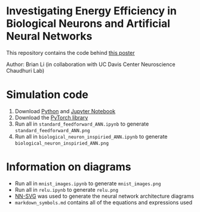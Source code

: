 # Investigating Energy Efficiency in Biological Neurons and Artificial Neural Networks

This repository contains the code behind [this poster](https://ucdavis.box.com/s/1kj7iyz3airgjqq9yxbd0jyei60qzlz5)

Author: Brian Li (in collaboration with UC Davis Center Neuroscience Chaudhuri Lab)

# Simulation code 
1. Download [Python](https://www.python.org/downloads/) and [Jupyter Notebook](https://jupyter.org/install)
2. Download the [PyTorch library](https://pytorch.org/get-started/locally/)
3. Run all in ``standard_feedforward_ANN.ipynb`` to generate ``standard_feedforward_ANN.png``
4. Run all in ``biological_neuron_inspiried_ANN.ipynb`` to generate ``biological_neuron_inspiried_ANN.png``

# Information on diagrams
- Run all in ``mnist_images.ipynb`` to generate ``mnist_images.png``
- Run all in ``relu.ipynb`` to generate ``relu.png``
- [NN-SVG](https://alexlenail.me/NN-SVG/index.html) was used to generate the neural network architecture diagrams
- ``markdown_symbols.md`` contains all of the equations and expressions used